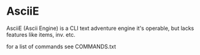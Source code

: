 # AsciiE
AsciiE (Ascii Engine) is a CLI text adventure engine
it's operable, but lacks features like items, inv. etc.


for a list of commands see COMMANDS.txt
